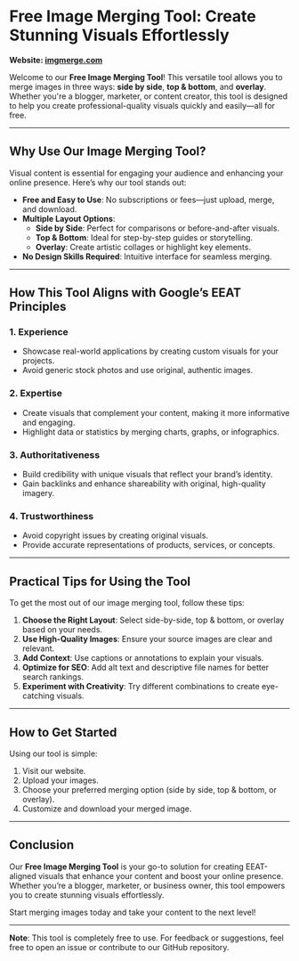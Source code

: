 # Free Image Merging Tool: Create Stunning Visuals Effortlessly

**Website: [imgmerge.com](https://www.imgmerge.com)**

Welcome to our **Free Image Merging Tool**! This versatile tool allows you to merge images in three ways: **side by side**, **top & bottom**, and **overlay**. Whether you're a blogger, marketer, or content creator, this tool is designed to help you create professional-quality visuals quickly and easily—all for free.

---

## Why Use Our Image Merging Tool?

Visual content is essential for engaging your audience and enhancing your online presence. Here’s why our tool stands out:

- **Free and Easy to Use**: No subscriptions or fees—just upload, merge, and download.
- **Multiple Layout Options**:
  - **Side by Side**: Perfect for comparisons or before-and-after visuals.
  - **Top & Bottom**: Ideal for step-by-step guides or storytelling.
  - **Overlay**: Create artistic collages or highlight key elements.
- **No Design Skills Required**: Intuitive interface for seamless merging.

---

## How This Tool Aligns with Google’s EEAT Principles

### 1. **Experience**
- Showcase real-world applications by creating custom visuals for your projects.
- Avoid generic stock photos and use original, authentic images.

### 2. **Expertise**
- Create visuals that complement your content, making it more informative and engaging.
- Highlight data or statistics by merging charts, graphs, or infographics.

### 3. **Authoritativeness**
- Build credibility with unique visuals that reflect your brand’s identity.
- Gain backlinks and enhance shareability with original, high-quality imagery.

### 4. **Trustworthiness**
- Avoid copyright issues by creating original visuals.
- Provide accurate representations of products, services, or concepts.

---

## Practical Tips for Using the Tool

To get the most out of our image merging tool, follow these tips:

1. **Choose the Right Layout**: Select side-by-side, top & bottom, or overlay based on your needs.
2. **Use High-Quality Images**: Ensure your source images are clear and relevant.
3. **Add Context**: Use captions or annotations to explain your visuals.
4. **Optimize for SEO**: Add alt text and descriptive file names for better search rankings.
5. **Experiment with Creativity**: Try different combinations to create eye-catching visuals.

---

## How to Get Started

Using our tool is simple:

1. Visit our website.
2. Upload your images.
3. Choose your preferred merging option (side by side, top & bottom, or overlay).
4. Customize and download your merged image.

---

## Conclusion

Our **Free Image Merging Tool** is your go-to solution for creating EEAT-aligned visuals that enhance your content and boost your online presence. Whether you’re a blogger, marketer, or business owner, this tool empowers you to create stunning visuals effortlessly.

Start merging images today and take your content to the next level!

---

**Note**: This tool is completely free to use. For feedback or suggestions, feel free to open an issue or contribute to our GitHub repository.
